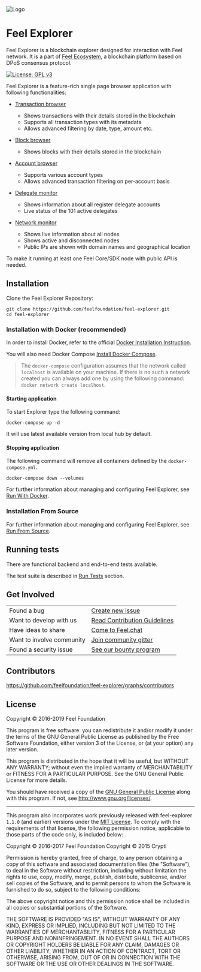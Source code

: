 ![Logo](./docs/assets/banner_explorer.png)

# Feel Explorer

Feel Explorer is a blockchain explorer designed for interaction with Feel network. It is a part of [Feel Ecosystem](https://feel.surf), a blockchain platform based on DPoS consensus protocol.

[![License: GPL v3](https://img.shields.io/badge/License-GPL%20v3-blue.svg)](http://www.gnu.org/licenses/gpl-3.0)

Feel Explorer is a feature-rich single page browser application with following functionalities:

- [Transaction browser](https://explorer.feel.surf/txs/)
  - Shows transactions with their details stored in the blockchain
  - Supports all transaction types with its metadata
  - Allows advanced filtering by date, type, amount etc.

- [Block browser](https://explorer.feel.surf/blocks/)
  - Shows blocks with their details stored in the blockchain

- [Account browser](https://explorer.feel.surf/address/6307579970857064486F)
  - Supports various account types
  - Allows advanced transaction filtering on per-account basis

- [Delegate monitor](https://explorer.feel.surf/delegateMonitor)
  - Shows information about all register delegate accounts
  - Live status of the 101 active delegates

- [Network monitor](https://explorer.feel.surf/networkMonitor)
  - Shows live information about all nodes
  - Shows active and disconnected nodes
  - Public IPs are shown with domain names and geographical location

To make it running at least one Feel Core/SDK node with public API is needed.

## Installation

Clone the Feel Explorer Repository:

```
git clone https://github.com/feelfoundation/feel-explorer.git
cd feel-explorer
```

### Installation with Docker (recommended)

In order to install Docker, refer to the official [Docker Installation Instruction](https://docs.docker.com/install/).

You will also need Docker Compose [Install Docker Compose](https://docs.docker.com/compose/install/).

> The `docker-compose` configuration assumes that the network called `localhost` is available on your machine. If there is no such a network created you can always add one by using the following command: `docker network create localhost`.

#### Starting application

To start Explorer type the following command:

```
docker-compose up -d
```

It will use latest available version from local hub by default.

#### Stopping application

The following command will remove all containers defined by the `docker-compose.yml`.

```
docker-compose down --volumes
```

For further information about managing and configuring Feel Explorer, see [Run With Docker](/docs/run_with_docker.md).

### Installation From Source

For further information about managing and configuring Feel Explorer, see [Run From Source](/docs/run_from_source.md).

## Running tests

There are functional backend and end-to-end tests available.

The test suite is described in [Run Tests](/docs/run_tests.md) section.

## Get Involved

|                           |                                                                                                                                  |
| ------------------------- | -------------------------------------------------------------------------------------------------------------------------------- |
| Found a bug               | [Create new issue](https://github.com/feelfoundation/feel-explorer/issues/new)                                                           |
| Want to develop with us   | [Read Contribution Guidelines](https://github.com/feelfoundation/feel-explorer/blob/development/docs/CONTRIBUTING.md)                    |
| Have ideas to share       | [Come to Feel.chat](http://feel.chat)                                                                                            |
| Want to involve community | [Join community gitter](https://gitter.im/feelfoundation/feel?utm_source=badge&utm_medium=badge&utm_campaign=pr-badge&utm_content=badge) |
| Found a security issue    | [See our bounty program](https://blog.feel.surf/announcing-feel-bug-bounty-program-5895bdd46ed4)                                   |

## Contributors

https://github.com/feelfoundation/feel-explorer/graphs/contributors

## License

Copyright © 2016-2019 Feel Foundation

This program is free software: you can redistribute it and/or modify it under the terms of the GNU General Public License as published by the Free Software Foundation, either version 3 of the License, or (at your option) any later version.

This program is distributed in the hope that it will be useful, but WITHOUT ANY WARRANTY; without even the implied warranty of MERCHANTABILITY or FITNESS FOR A PARTICULAR PURPOSE. See the GNU General Public License for more details.

You should have received a copy of the [GNU General Public License](./LICENSE) along with this program.  If not, see <http://www.gnu.org/licenses/>.

***

This program also incorporates work previously released with feel-explorer `1.1.0` (and earlier) versions under the [MIT License](https://opensource.org/licenses/MIT). To comply with the requirements of that license, the following permission notice, applicable to those parts of the code only, is included below:

Copyright © 2016-2017 Feel Foundation
Copyright © 2015 Crypti

Permission is hereby granted, free of charge, to any person obtaining a copy of this software and associated documentation files (the "Software"), to deal in the Software without restriction, including without limitation the rights to use, copy, modify, merge, publish, distribute, sublicense, and/or sell copies of the Software, and to permit persons to whom the Software is furnished to do so, subject to the following conditions:

The above copyright notice and this permission notice shall be included in all copies or substantial portions of the Software.

THE SOFTWARE IS PROVIDED "AS IS", WITHOUT WARRANTY OF ANY KIND, EXPRESS OR IMPLIED, INCLUDING BUT NOT LIMITED TO THE WARRANTIES OF MERCHANTABILITY, FITNESS FOR A PARTICULAR PURPOSE AND NONINFRINGEMENT. IN NO EVENT SHALL THE AUTHORS OR COPYRIGHT HOLDERS BE LIABLE FOR ANY CLAIM, DAMAGES OR OTHER LIABILITY, WHETHER IN AN ACTION OF CONTRACT, TORT OR OTHERWISE, ARISING FROM, OUT OF OR IN CONNECTION WITH THE SOFTWARE OR THE USE OR OTHER DEALINGS IN THE SOFTWARE.
